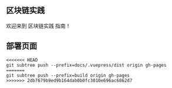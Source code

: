 ## 区块链实践

欢迎来到 区块链实践 指南！



## 部署页面 

```
<<<<<<< HEAD
git subtree push --prefix=docs/.vuepress/dist origin gh-pages
=======
git subtree push --prefix=build origin gh-pages
>>>>>>> 2db7679b9ed9b164dab0b0fc3010e696ac6862d7
```